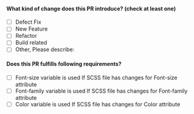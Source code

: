 #### What kind of change does this PR introduce? (check at least one)

- [ ] Defect Fix
- [ ] New Feature
- [ ] Refactor
- [ ] Build related
- [ ] Other, Please describe: 

#### Does this PR fulfills following requirements?

- [ ] Font-size variable is used If SCSS file has changes for Font-size attribute
- [ ] Font-family variable is used If SCSS file has changes for Font-family attribute
- [ ] Color variable is used If SCSS file has changes for Color attribute
